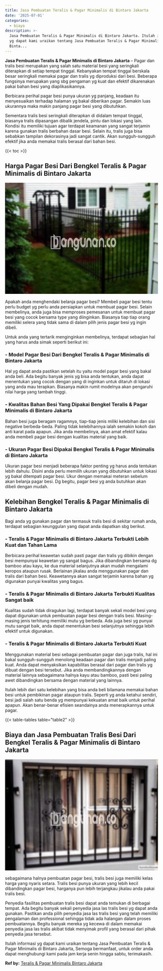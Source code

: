 ```yaml
---
title: Jasa Pembuatan Teralis & Pagar Minimalis di Bintaro Jakarta
date: '2025-07-01'
categories:
  - biaya
description: >-
  Jasa Pembuatan Teralis & Pagar Minimalis di Bintaro Jakarta. Itulah informasi
  yg dapat kami uraikan tentang Jasa Pembuatan Teralis & Pagar Minimalis di
  Binta...
---
```


**Jasa Pembuatan Teralis & Pagar Minimalis di Bintaro Jakarta** – Pagar dan tralis besi merupakan yang salah satu material besi yang seringkali diterapkan di setiap tempat tinggal. Kebanyakan tempat tinggal berskala besar seringkali memakai pagar dan tralis yg diproduksi dari besi. Beberapa fungsinya merupakan yang sbg pengaman yg kuat dan efektif dikarenakan pakai bahan besi yang diaplikasikannya.

Berbicara perihal pagar besi punya ukuran yg panjang, keadaan itu menyesuaikan terhadap halaman yg bakal diberikan pagar. Semakin luas ukurannya maka makin panjang pagar besi yang dibutuhkan.

Sementara tralis besi seringkali diterapkan di didalam tempat tinggal, biasanya tralis dipasangan dibalik jendela, pintu dan lokasi yang lain. Kondisi itu memiliki tujuan agar terdapat keamanan yang sangat terjamin karena gunakan tralis berbahan dasar besi. Selain itu, tralis juga bisa sebabkan tampilan dekorasinya jadi sangat cantik. Akan sungguh-sungguh efektif jika anda memakai tralis berasal dari bahan besi.

{{< toc >}}

## Harga Pagar Besi Dari Bengkel Teralis & Pagar Minimalis di Bintaro Jakarta

![Jasa Pembuatan Teralis & Pagar Minimalis di Bintaro Jakarta](/images/pagar-minimalis-murah-43.png)

Apakah anda menghendaki belanja pagar besi? Membeli pagar besi tentu perlu budget yg perlu anda persiapkan untuk membuat pagar besi. Selain membelinya, anda juga bisa memproses pemesanan untuk membuat pagar besi yang cocok bersama type yang diinginkan. Biasanya tiap tiap orang memiliki selera yang tidak sama di dalam pilih jenis pagar besi yg ingin dibeli.

Untuk anda yang tertarik menginginkan membelinya, terdapat sebagian hal yang harus anda simak seperti berikut ini:
### \- Model Pagar Besi Dari Bengkel Teralis & Pagar Minimalis di Bintaro Jakarta

Hal yg dapat anda pastikan setelah itu yaitu model pagar besi yang bakal anda beli. Ada begitu banyak jenis yg bisa anda tentukan, anda dapat menentukan yang cocok dengan yang di inginkan untuk ditaruh di lokasi yang anda mau terapkan. Biasanya makin rumit modelnya akan pengaruhi nilai harga yang tambah tinggi.

### \- Kwalitas Bahan Besi Yang Dipakai Bengkel Teralis & Pagar Minimalis di Bintaro Jakarta

Bahan besi juga beragam ragamnya, tiap-tiap jenis miliki kelebihan dan sisi negative berbeda-beda. Paling tidak kelebihannya ialah semakin kokoh dan anti karat pada apapun. Jika anda membelinya, akan amat efektif kalau anda membeli pagar besi dengan kualitas material yang baik.

### \- Ukuran Pagar Besi Dipakai Bengkel Teralis & Pagar Minimalis di Bintaro Jakarta

Ukuran pagar besi menjadi beberapa faktor penting yg harus anda tentukan lebih dahulu. Disini anda perlu memilih ukuran yang dibutuhkan untuk lokasi yg bakal ditempati pagar besi. Ukur dengan memakai meteran sebelum akan belanja pagar besi. Dg begitu, pagar besi yg anda butuhkan akan dibeli dengan mudah.

## Kelebihan Bengkel Teralis & Pagar Minimalis di Bintaro Jakarta

Bagi anda yg gunakan pagar dan termasuk tralis besi di sekitar rumah anda, terdapat sebagian keunggulan yang dapat anda dapatkan sbg berikut.

### \- Teralis & Pagar Minimalis di Bintaro Jakarta Terbukti Lebih Kuat dan Tahan Lama

Berbicara perihal keawetan sudah pasti pagar dan tralis yg dibikin dengan besi mempunyai keawetan yg sangat bagus. Jika dibandingkan bersama dg bamboo atau kayu, ke dua material selanjutnya akan mudah mengalami keropos ataupun rusak. Berlainan jikalau anda menggunakan pagar dan tralis dari bahan besi. Keawetannya akan sangat terjamin karena bahan yg digunakan punyai kwalitas yang bagus.

### \- Teralis & Pagar Minimalis di Bintaro Jakarta Terbukti Kualitas Sangat baik

Kualitas sudah tidak diragukan lagi, terdapat banyak sekali model besi yang dapat digunakan untuk pembuatan pagar besi dengan tralis besi. Masing-masing jenis terhitung memiliki mutu yg berbeda. Ada juga besi yg punyai mutu sangat baik, anda dapat menentukan besi selanjutnya sehingga lebih efektif untuk digunakan.

### \- Teralis & Pagar Minimalis di Bintaro Jakarta Terbukti Kuat

Menggunakan material besi sebagai pembuatan pagar dan juga tralis, hal ini bakal sungguh-sungguh menolong keadaan pagar dan tralis menjadi paling kuat. Anda dapat menyaksikan kapabilitas berasal dari pagar dan tralis yg dibuat dengan besi tersebut. Jika anda membandingkannya dengan material lainnya sebagaimana halnya kayu atau bamboo, pasti besi paling awet dibandingkan bersama dengan material yang lainnya.

Itulah lebih dari satu kelebihan yang bisa anda beli bilamana memakai bahan besi untuk pembikinan pagar ataupun tralis. Seperti yg anda ketahui sendiri, besi jadi salah satu benda yg mempunyai kekuatan amat baik untuk perihal apapun. Akan benar-benar efisien seandainya anda menerapkannya untuk pagar.

{{< table-tables table="table2" >}}

## Biaya dan Jasa Pembuatan Tralis Besi Dari Bengkel Teralis & Pagar Minimalis di Bintaro Jakarta

![Jasa Pembuatan Teralis & Pagar Minimalis di Bintaro Jakarta](/images/teralis-minimalis-murah-14.png)

sebagaimana halnya pembuatan pagar besi, tralis besi juga memiliki kelas harga yang nyaris setara. Tralis besi punya ukuran yang lebih kecil dibandingkan pagar besi, harganya pun lebih terjangkau jikalau anda pakai tralis besi.

Penyedia fasilitas pembuatan tralis besi dapat anda temukan di berbagai tempat. Ada begitu banyak sekali penyedia jasa las tralis besi yg dapat anda gunakan. Pastikan anda pilih penyedia jasa las tralis besi yang telah memiliki pengalaman dan professional sehingga tidak ada halangan dalam proses pembuatannya. Begitu banyak mereka yg kecewa di dalam memakai penyedia jasa las tralis akibat tidak menyimak profil yang berasal dari pihak penyedia jasa tersebut.

Itulah informasi yg dapat kami uraikan tentang Jasa Pembuatan Teralis & Pagar Minimalis di Bintaro Jakarta, Semoga bermanfaat, untuk order anda dapat menghubungi kami pada jam kerja senin hingga sabtu, terimakasih.

**Ref by:** [Teralis & Pagar Minimalis Bintaro Jakarta](https://id.wikipedia.org/wiki/Teralis)
